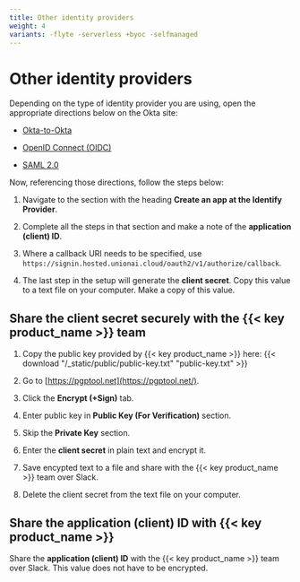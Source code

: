 ```yaml
---
title: Other identity providers
weight: 4
variants: -flyte -serverless +byoc -selfmanaged
---
```


# Other identity providers

Depending on the type of identity provider you are using, open the appropriate directions below on the Okta site:

* [Okta-to-Okta](https://developer.okta.com/docs/guides/add-an-external-idp/oktatookta/main/)

* [OpenID Connect (OIDC)](https://developer.okta.com/docs/guides/add-an-external-idp/openidconnect/main/)

* [SAML 2.0](https://developer.okta.com/docs/guides/add-an-external-idp/saml2/main/)

Now, referencing those directions, follow the steps below:

1. Navigate to the section with the heading **Create an app at the Identify Provider**.

1. Complete all the steps in that section and make a note of the **application (client) ID**.

1. Where a callback URI needs to be specified, use `https://signin.hosted.unionai.cloud/oauth2/v1/authorize/callback`.

1. The last step in the setup will generate the **client secret**. Copy this value to a text file on your computer.
   Make a copy of this value.

## Share the client secret securely with the {{< key product_name >}} team

1. Copy the public key provided by {{< key product_name >}} here:
    {{< download "/_static/public/public-key.txt" "public-key.txt" >}}

2. Go to [https://pgptool.net](https://pgptool.net/).

3. Click the **Encrypt (+Sign)** tab.

4. Enter public key in **Public Key (For Verification)** section.

5. Skip the **Private Key** section.

6. Enter the **client secret** in plain text and encrypt it.

7. Save encypted text to a file and share with the {{< key product_name >}} team over Slack.

8. Delete the client secret from the text file on your computer.

## Share the application (client) ID with {{< key product_name >}}

Share the **application (client) ID** with the {{< key product_name >}} team over Slack.
This value does not have to be encrypted.
